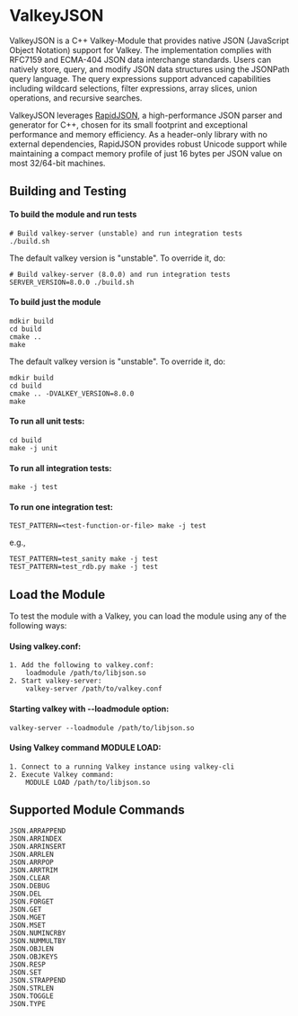 # ValkeyJSON

ValkeyJSON is a C++ Valkey-Module that provides native JSON (JavaScript Object Notation) support for Valkey. The implementation complies with RFC7159 and ECMA-404 JSON data interchange standards. Users can natively store, query, and modify JSON data structures using the JSONPath query language. The query expressions support advanced capabilities including wildcard selections, filter expressions, array slices, union operations, and recursive searches.

ValkeyJSON leverages [RapidJSON](https://rapidjson.org/), a high-performance JSON parser and generator for C++, chosen for its small footprint and exceptional performance and memory efficiency. As a header-only library with no external dependencies, RapidJSON provides robust Unicode support while maintaining a compact memory profile of just 16 bytes per JSON value on most 32/64-bit machines.

## Building and Testing

#### To build the module and run tests
```text
# Build valkey-server (unstable) and run integration tests
./build.sh
```

The default valkey version is "unstable". To override it, do:
```text
# Build valkey-server (8.0.0) and run integration tests
SERVER_VERSION=8.0.0 ./build.sh
```

#### To build just the module
```text
mdkir build
cd build
cmake ..
make
```

The default valkey version is "unstable". To override it, do:
```text
mdkir build
cd build
cmake .. -DVALKEY_VERSION=8.0.0
make
```

#### To run all unit tests:
```text
cd build
make -j unit
```

#### To run all integration tests:
```text
make -j test
```

#### To run one integration test:
```text
TEST_PATTERN=<test-function-or-file> make -j test
```
e.g.,
```text
TEST_PATTERN=test_sanity make -j test
TEST_PATTERN=test_rdb.py make -j test
```

## Load the Module
To test the module with a Valkey, you can load the module using any of the following ways:

#### Using valkey.conf:
```
1. Add the following to valkey.conf:
    loadmodule /path/to/libjson.so
2. Start valkey-server:
    valkey-server /path/to/valkey.conf
```

#### Starting valkey with --loadmodule option:
```text
valkey-server --loadmodule /path/to/libjson.so
```

#### Using Valkey command MODULE LOAD:
```
1. Connect to a running Valkey instance using valkey-cli
2. Execute Valkey command:
    MODULE LOAD /path/to/libjson.so
```
## Supported  Module Commands
```text
JSON.ARRAPPEND
JSON.ARRINDEX
JSON.ARRINSERT
JSON.ARRLEN
JSON.ARRPOP
JSON.ARRTRIM
JSON.CLEAR
JSON.DEBUG
JSON.DEL
JSON.FORGET
JSON.GET
JSON.MGET
JSON.MSET
JSON.NUMINCRBY
JSON.NUMMULTBY
JSON.OBJLEN
JSON.OBJKEYS
JSON.RESP
JSON.SET
JSON.STRAPPEND
JSON.STRLEN
JSON.TOGGLE
JSON.TYPE
```

